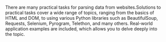 There are many practical tasks for parsing data from websites.Solutions to practical tasks cover a wide range of topics, ranging from the basics of HTML and DOM, to using various Python libraries such as BeautifulSoup, Requests, Selenium, Pyrogram, Telethon, and many others. Real-world application examples are included, which allows you to delve deeply into the topic.
